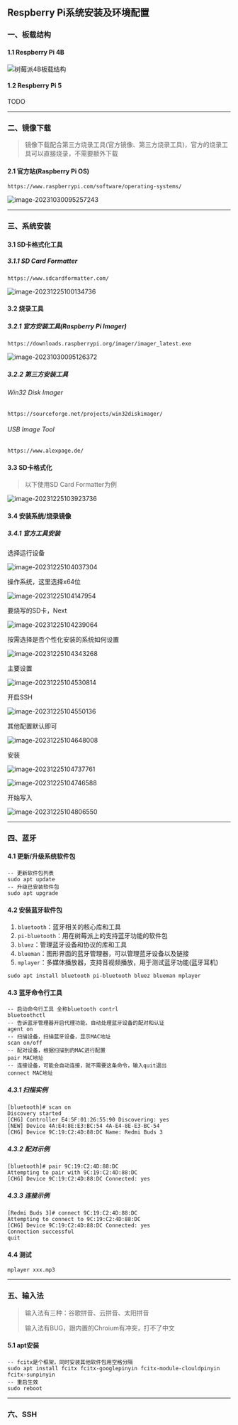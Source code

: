 ## Respberry Pi系统安装及环境配置

### 一、板载结构

#### 1.1 Respberry Pi 4B

![树莓派4B板载结构](https://typora-picture-zhao.oss-cn-beijing.aliyuncs.com/Typora/%E6%A0%91%E8%8E%93%E6%B4%BE4B%E6%9D%BF%E8%BD%BD%E7%BB%93%E6%9E%84.jpg)





#### 1.2 Respberry Pi 5

TODO



---



### 二、镜像下载

> 镜像下载配合第三方烧录工具(官方镜像、第三方烧录工具)，官方的烧录工具可以直接烧录，不需要额外下载

#### 2.1 官方站(Raspberry Pi OS)

```http
https://www.raspberrypi.com/software/operating-systems/
```

![image-20231030095257243](https://typora-picture-zhao.oss-cn-beijing.aliyuncs.com/Typora/image-20231030095257243.png)



---



### 三、系统安装

#### 3.1 SD卡格式化工具

##### 3.1.1 SD Card Formatter

```http
https://www.sdcardformatter.com/
```

![image-20231225100134736](https://typora-picture-zhao.oss-cn-beijing.aliyuncs.com/Typora/image-20231225100134736.png)



#### 3.2 烧录工具

##### 3.2.1 官方安装工具(Raspberry Pi Imager)

```http
https://downloads.raspberrypi.org/imager/imager_latest.exe
```

![image-20231030095126372](https://typora-picture-zhao.oss-cn-beijing.aliyuncs.com/Typora/image-20231030095126372.png)



##### 3.2.2 第三方安装工具

###### Win32 Disk Imager

```http
https://sourceforge.net/projects/win32diskimager/
```

###### USB Image Tool

```http
https://www.alexpage.de/
```





#### 3.3 SD卡格式化

> 以下使用SD Card Formatter为例

![image-20231225103923736](https://typora-picture-zhao.oss-cn-beijing.aliyuncs.com/Typora/image-20231225103923736.png)





#### 3.4 安装系统/烧录镜像

##### 3.4.1 官方工具安装

选择运行设备

![image-20231225104037304](https://typora-picture-zhao.oss-cn-beijing.aliyuncs.com/Typora/image-20231225104037304.png)

操作系统，这里选择x64位

![image-20231225104147954](https://typora-picture-zhao.oss-cn-beijing.aliyuncs.com/Typora/image-20231225104147954.png)

要烧写的SD卡，Next

![image-20231225104239064](https://typora-picture-zhao.oss-cn-beijing.aliyuncs.com/Typora/image-20231225104239064.png)

按需选择是否个性化安装的系统如何设置

![image-20231225104343268](https://typora-picture-zhao.oss-cn-beijing.aliyuncs.com/Typora/image-20231225104343268.png)

主要设置

![image-20231225104530814](https://typora-picture-zhao.oss-cn-beijing.aliyuncs.com/Typora/image-20231225104530814.png)

开启SSH

![image-20231225104550136](https://typora-picture-zhao.oss-cn-beijing.aliyuncs.com/Typora/image-20231225104550136.png)

其他配置默认即可

![image-20231225104648008](https://typora-picture-zhao.oss-cn-beijing.aliyuncs.com/Typora/image-20231225104648008.png)

安装

![image-20231225104737761](https://typora-picture-zhao.oss-cn-beijing.aliyuncs.com/Typora/image-20231225104737761.png)

![image-20231225104746588](https://typora-picture-zhao.oss-cn-beijing.aliyuncs.com/Typora/image-20231225104746588.png)

开始写入

![image-20231225104806550](https://typora-picture-zhao.oss-cn-beijing.aliyuncs.com/Typora/image-20231225104806550.png)



---



### 四、蓝牙

#### 4.1 更新/升级系统软件包

```shell
-- 更新软件包列表
sudo apt update
-- 升级已安装软件包
sudo apt upgrade
```





#### 4.2 安装蓝牙软件包

1. `bluetooth`：蓝牙相关的核心库和工具
2. `pi-bluetooth`：用在树莓派上的支持蓝牙功能的软件包
3. `bluez`：管理蓝牙设备和协议的库和工具
4. `blueman`：图形界面的蓝牙管理器，可以管理蓝牙设备以及链接
5. `mplayer`：多媒体播放器，支持音视频播放，用于测试蓝牙功能(蓝牙耳机)

```shell
sudo apt install bluetooth pi-bluetooth bluez blueman mplayer
```





#### 4.3 蓝牙命令行工具

```shell
-- 启动命令行工具 全称bluetooth contrl
bluetoothctl
-- 告诉蓝牙管理器开启代理功能，自动处理蓝牙设备的配对和认证
agent on
-- 扫描设备，扫描蓝牙设备，显示MAC地址
scan on/off
-- 配对设备，根据扫描到的MAC进行配置
pair MAC地址
-- 连接设备，可能会自动连接，就不需要这条命令，输入quit退出
connect MAC地址
```

##### 4.3.1 扫描实例

```
[bluetooth]# scan on
Discovery started
[CHG] Controller E4:5F:01:26:55:90 Discovering: yes
[NEW] Device 4A:E4:8E:E3:BC:54 4A-E4-8E-E3-BC-54
[CHG] Device 9C:19:C2:4D:88:DC Name: Redmi Buds 3
```



##### 4.3.2 配对示例

```shell
[bluetooth]# pair 9C:19:C2:4D:88:DC
Attempting to pair with 9C:19:C2:4D:88:DC
[CHG] Device 9C:19:C2:4D:88:DC Connected: yes
```



##### 4.3.3 连接示例

```shell
[Redmi Buds 3]# connect 9C:19:C2:4D:88:DC
Attempting to connect to 9C:19:C2:4D:88:DC
[CHG] Device 9C:19:C2:4D:88:DC Connected: yes
Connection successful
quit
```





#### 4.4 测试

```shell
mplayer xxx.mp3
```



---



### 五、输入法

> 输入法有三种：谷歌拼音、云拼音、太阳拼音
>
> 输入法有BUG，跟内置的Chroium有冲突，打不了中文

#### 5.1 apt安装

```shell
-- fcitx是个框架，同时安装其他软件包用空格分隔
sudo apt install fcitx fcitx-googlepinyin fcitx-module-clouldpinyin fcitx-sunpinyin
-- 重启生效
sudo reboot
```



---



### 六、SSH
